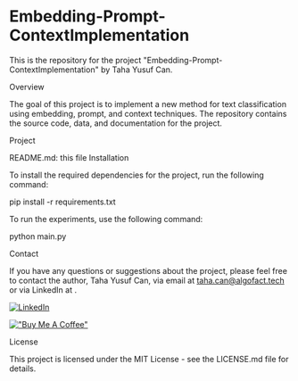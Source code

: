 # Embedding-Prompt-ContextImplementation
 
This is the repository for the project "Embedding-Prompt-ContextImplementation" by Taha Yusuf Can.

Overview

The goal of this project is to implement a new method for text classification using embedding, prompt, and context techniques. The repository contains the source code, data, and documentation for the project.

Project 

README.md: this file
Installation

To install the required dependencies for the project, run the following command:

pip install -r requirements.txt


To run the experiments, use the following command:

python main.py

Contact

If you have any questions or suggestions about the project, please feel free to contact the author, Taha Yusuf Can, via email at taha.can@algofact.tech or via LinkedIn at .

[![LinkedIn](https://img.shields.io/badge/Taha-Yusuf-Can?style=flat&logo=linkedin&logoColor=white)](https://www.linkedin.com/in/taha-yusuf-can/ "Connect on LinkedIn")

[!["Buy Me A Coffee"](https://www.buymeacoffee.com/assets/img/custom_images/orange_img.png)](https://www.buymeacoffee.com/tahayusufcan)


License

This project is licensed under the MIT License - see the LICENSE.md file for details.
